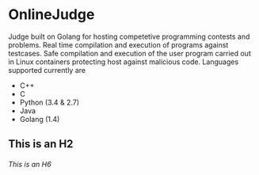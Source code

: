 # OnlineJudge
Judge built on Golang for hosting competetive programming contests and problems. Real time compilation and execution
of programs against testcases. Safe compilation and execution of the user program carried out in Linux containers
protecting host against malicious code. Languages supported currently are
* C++
* C
* Python (3.4 & 2.7)
* Java
* Golang (1.4)

## This is an H2
###### This is an H6
